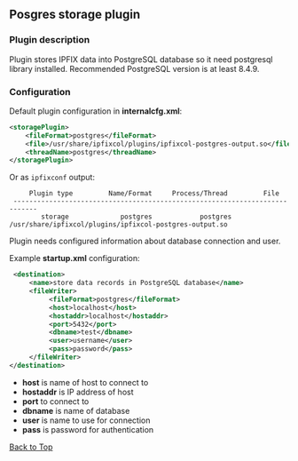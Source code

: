 ## <a name="top"></a>Posgres storage plugin
### Plugin description

Plugin stores IPFIX data into PostgreSQL database so it need postgresql library installed. Recommended PostgreSQL version is at least 8.4.9.

### Configuration

Default plugin configuration in **internalcfg.xml**:

```xml
<storagePlugin>
	<fileFormat>postgres</fileFormat>
	<file>/usr/share/ipfixcol/plugins/ipfixcol-postgres-output.so</file>
	<threadName>postgres</threadName>
</storagePlugin>
```

Or as `ipfixconf` output:

```
     Plugin type         Name/Format     Process/Thread         File        
 ----------------------------------------------------------------------------
        storage             postgres            postgres         /usr/share/ipfixcol/plugins/ipfixcol-postgres-output.so
```

Plugin needs configured information about database connection and user.

Example **startup.xml** configuration:

```xml
 <destination>
     <name>store data records in PostgreSQL database</name>
     <fileWriter>
          <fileFormat>postgres</fileFormat>
          <host>localhost</host>
          <hostaddr>localhost</hostaddr>
          <port>5432</port>
          <dbname>test</dbname>
          <user>username</user>
          <pass>password</pass>
     </fileWriter>
</destination>
```
*  **host** is name of host to connect to
*  **hostaddr** is IP address of host
*  **port** to connect to
*  **dbname** is name of database
*  **user** is name to use for connection
*  **pass** is password for authentication

[Back to Top](#top)
